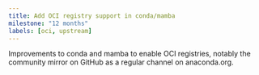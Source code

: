 ```yaml
---
title: Add OCI registry support in conda/mamba
milestone: "12 months"
labels: [oci, upstream]
---
```


Improvements to conda and mamba to enable OCI registries, notably the community
mirror on GitHub as a regular channel on anaconda.org.